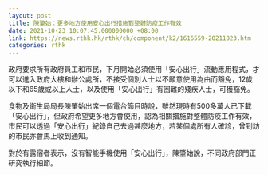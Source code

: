 ```yaml
---
layout: post
title: 陳肇始：更多地方使用安心出行措施對整體防疫工作有效
date: 2021-10-23 10:07:45.000000000 +08:00
link: https://news.rthk.hk/rthk/ch/component/k2/1616559-20211023.htm
categories: rthk
---
```


政府要求所有政府員工和市民，下月開始必須使用「安心出行」流動應用程式，才可以進入政府大樓和辦公處所，不接受個別人士以不願意使用為由而豁免，12歲以下和65歲或以上人士，以及使用「安心出行」有困難的殘疾人士，可獲豁免。

食物及衞生局局長陳肇始出席一個電台節目時說，雖然現時有500多萬人已下載「安心出行」，但政府希望更多地方會使用，認為相關措施對整體防疫工作有效，市民可以透過「安心出行」紀錄自己去過甚麼地方，若某個處所有人確診，曾到訪的市民亦會馬上收到通知。

對於有露宿者表示，沒有智能手機使用「安心出行」，陳肇始說，不同政府部門正研究執行細節。
